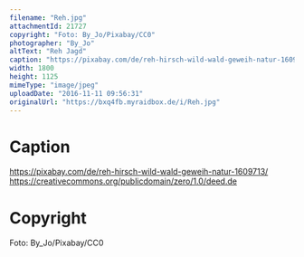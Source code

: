 ```yaml
---
filename: "Reh.jpg"
attachmentId: 21727
copyright: "Foto: By_Jo/Pixabay/CC0"
photographer: "By_Jo"
altText: "Reh Jagd"
caption: "https://pixabay.com/de/reh-hirsch-wild-wald-geweih-natur-1609713/\nhttps://creativecommons.org/publicdomain/zero/1.0/deed.de"
width: 1800
height: 1125
mimeType: "image/jpeg"
uploadDate: "2016-11-11 09:56:31"
originalUrl: "https://bxq4fb.myraidbox.de/i/Reh.jpg"
---
```


# Caption

https://pixabay.com/de/reh-hirsch-wild-wald-geweih-natur-1609713/
https://creativecommons.org/publicdomain/zero/1.0/deed.de

# Copyright

Foto: By_Jo/Pixabay/CC0
